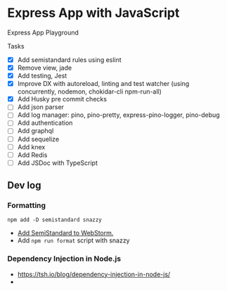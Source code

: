# Express App with JavaScript

Express App Playground

Tasks

- [x] Add semistandard rules using eslint
- [x] Remove view, jade
- [x] Add testing, Jest
- [x] Improve DX with autoreload, linting and test watcher (using concurrently, nodemon, chokidar-cli npm-run-all)
- [x] Add Husky pre commit checks
- [ ] Add json parser
- [ ] Add log manager: pino, pino-pretty, express-pino-logger, pino-debug
- [ ] Add authentication
- [ ] Add graphql
- [ ] Add sequelize
- [ ] Add knex
- [ ] Add Redis
- [ ] Add JSDoc with TypeScript

## Dev log

### Formatting

```
npm add -D semistandard snazzy
```

- [Add SemiStandard to WebStorm.](https://blog.jetbrains.com/webstorm/2017/04/using-javascript-standard-style/)
- Add `npm run format` script with snazzy

### Dependency Injection in Node.js

- https://tsh.io/blog/dependency-injection-in-node-js/
- 
